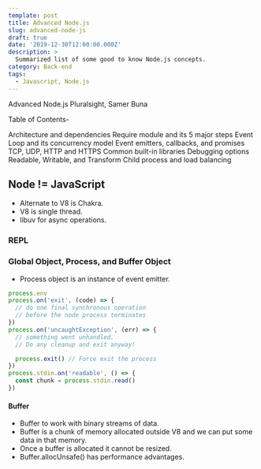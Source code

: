 ```yaml
---
template: post
title: Advanced Node.js
slug: advanced-node-js
draft: true
date: '2019-12-30T12:00:00.000Z'
description: >
  Summarized list of some good to know Node.js concepts.
category: Back-end
tags:
  - Javascript, Node.js
---
```


Advanced Node.js
Pluralsight, Samer Buna

Table of Contents-

Architecture and dependencies
Require module and its 5 major steps
Event Loop and its concurrency model
Event emitters, callbacks, and promises
TCP, UDP, HTTP and HTTPS
Common built-in libraries
Debugging options
Readable, Writable, and Transform
Child process and load balancing

## Node != JavaScript

- Alternate to V8 is Chakra.
- V8 is single thread.
- libuv for async operations.

### REPL

### Global Object, Process, and Buffer Object

- Process object is an instance of event emitter.
```js
process.env
process.on('exit', (code) => {
  // do one final synchronous operation
  // before the node process terminates
})
process.on('uncaughtException', (err) => {
  // something went unhandled.
  // Do any cleanup and exit anyway!

  process.exit() // Force exit the process
})
process.stdin.on('readable', () => {
  const chunk = process.stdin.read()
})
```

#### Buffer
- Buffer to work with binary streams of data.
- Buffer is a chunk of memory allocated outside V8 and we can put some data in that memory.
- Once a buffer is allocated it cannot be resized.
- Buffer.allocUnsafe() has performance advantages.